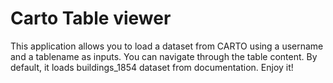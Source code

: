 # Carto Table viewer

This application allows you to load a dataset from CARTO using a username and a tablename as inputs. You can navigate through the table content.
By default, it loads buildings_1854 dataset from documentation.
Enjoy it!